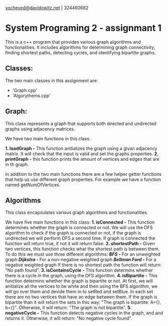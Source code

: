 yocheved@davidowitz.net | 324460682

# System Programing 2 - assignmant 1

This is a c++ program that provides various graph algorithms and functionalities. It includes algorithms for determining graph connectivity, finding shortest paths, detecting cycles, and identifying bipartite graphs.

## Classes:

The two main classes in this assignment are:
* 'Graph.cpp' 
* 'Algorythems.cpp'

## Graph:

This class represents a graph that supports both directed and undirected graphs using adjacency matrices.

We have two main functions in this class:

**1. loadGraph -** This function anitializes the graph using a givan adjacency matrix. It will check that the input is valid and set the graphs properties.
**2. printGraph -** this function prints the amount of vertices and edges that are in th graph. 

In addition to the two main functions there are a few helper getter functions that help us use different graph properties. For example we have a function named getNumOfVertices.

## Algorithms
This class encapsulates various graph algorithms and functionalities.

We have five main functions in this class:
**1. isConnected -** This function determines whether the graph is connected or not. We will use the DFS algorithm to check if the graph is connected or not, if the graph is undirected we will perform DFS a second time. If graph is connected the function will return true, if not it will return false.
**2. shortestPath -** Given two vertices, this function checks what the shortest path is between them. To do this we must use three different algorithms:
    ***BFS -*** For an unweighted graph
    ***Dijkstra -*** For a non-negative weighted graph
    ***Bellman Ford -*** For a negative weighted graph
If there is no shortest path the function will return: "No path found".
**3. isContainsCycle -** This function determins whether there is a cycle in the graph, using the DFS algorithm. 
**4. isBipartite -** This function determins whether the graph is bipartite or not. At first, we will anitialize all the vertices to be white and then using the BFS algorithm, we will go over them and devide them in to setRed and setBlue. In each set there are no two vertices that have an edge between them. If the graph is bipartite than it will return the sets in this way: "The graph is bipartite: A={}, b={}". Otherwise, it will return: "The graph is not bipartite".
**5. negativeCycle -** This function detects negative cycles in the graph, and and returns it. Otherwise, it will return: "No negative cycle found".




